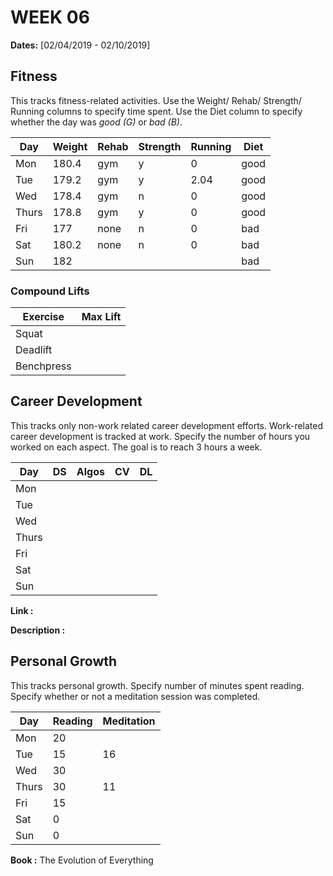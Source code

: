 # WEEK 06

**Dates:** [02/04/2019 - 02/10/2019]

## Fitness

This tracks fitness-related activities. Use the Weight/ Rehab/ Strength/ Running columns to specify time spent. Use the Diet column to specify whether the day was *good (G)* or *bad (B)*.

|  Day    | Weight | Rehab | Strength | Running |  Diet  |
| ------- | ------ | ----- | -------- | ------- | ------ |
|   Mon   | 180.4  | gym   |   y      |  0      | good   |
|   Tue   | 179.2  | gym   |   y      |  2.04   | good   |
|   Wed   | 178.4  | gym   |   n      |  0      | good   |
|   Thurs | 178.8  | gym   |   y      |  0      | good   |
|   Fri   | 177    | none  |   n      |  0      | bad    |
|   Sat   | 180.2  | none  |   n      |  0      | bad    |
|   Sun   | 182    |       |          |         | bad    |

### Compound Lifts

| Exercise   | Max Lift  |
| ---------- | --------- |
| Squat      |           |
| Deadlift   |           |
| Benchpress |           |

## Career Development

This tracks only non-work related career development efforts. Work-related career development is tracked at work. Specify the number of hours you worked on each aspect. The goal is to reach 3 hours a week.

|  Day    |   DS   | Algos  |   CV   |   DL   |
| ------- | ------ | ------ | ------ | ------ | 
|   Mon   |        |        |        |        |
|   Tue   |        |        |        |        |
|   Wed   |        |        |        |        |
|   Thurs |        |        |        |        |
|   Fri   |        |        |        |        |
|   Sat   |        |        |        |        |
|   Sun   |        |        |        |        |

**Link        :**

**Description :**

## Personal Growth

This tracks personal growth. Specify number of minutes spent reading. Specify whether or not a meditation session was completed.

|  Day    | Reading | Meditation |
| ------- | ------- | ---------- |
|   Mon   | 20      |            |
|   Tue   | 15      |  16        |
|   Wed   | 30      |            |
|   Thurs | 30      |  11        |
|   Fri   | 15      |            |
|   Sat   |  0      |            |
|   Sun   |  0      |            |

**Book :** The Evolution of Everything

